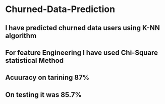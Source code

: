 # Churned-Data-Prediction
## I have predicted churned data users using K-NN algorithm 
## For feature Engineering I have used Chi-Square statistical Method
## Acuuracy on tarining 87%
## On testing it was 85.7%
